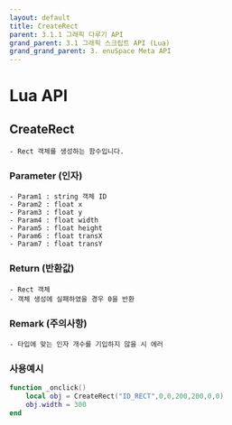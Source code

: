 ```yaml
---
layout: default
title: CreateRect
parent: 3.1.1 그래픽 다루기 API
grand_parent: 3.1 그래픽 스크립트 API (Lua)
grand_grand_parent: 3. enuSpace Meta API
---
```


# Lua API 

## CreateRect

    - Rect 객체를 생성하는 함수입니다.

### Parameter (인자)

    - Param1 : string 객체 ID
    - Param2 : float x
    - Param3 : float y
    - Param4 : float width
    - Param5 : float height
    - Param6 : float transX
    - Param7 : float transY

### Return (반환값)

	- Rect 객체
    - 객체 생성에 실패하였을 경우 0을 반환

### Remark (주의사항)

    - 타입에 맞는 인자 개수를 기입하지 않을 시 에러

### 사용예시
```lua
function _onclick()
    local obj = CreateRect("ID_RECT",0,0,200,200,0,0)
    obj.width = 300
end
```
##